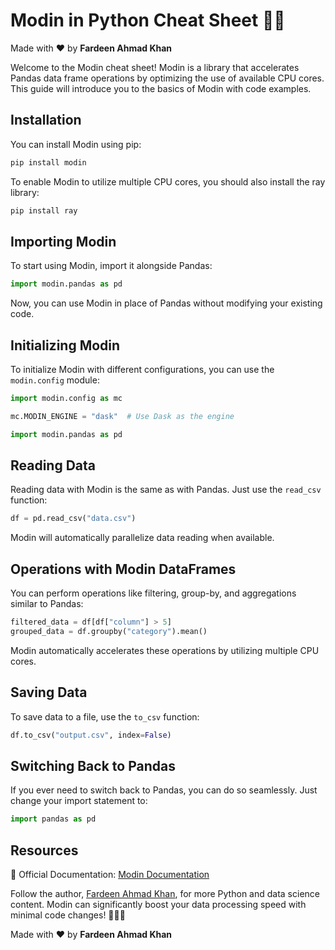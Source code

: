 # Modin in Python Cheat Sheet 🚀🐼

Made with :heart: by **Fardeen Ahmad Khan**

Welcome to the Modin cheat sheet! Modin is a library that accelerates Pandas data frame operations by optimizing the use of available CPU cores. This guide will introduce you to the basics of Modin with code examples.

## Installation

You can install Modin using pip:

```bash
pip install modin
```

To enable Modin to utilize multiple CPU cores, you should also install the ray library:

```bash
pip install ray
```

## Importing Modin

To start using Modin, import it alongside Pandas:

```python
import modin.pandas as pd
```

Now, you can use Modin in place of Pandas without modifying your existing code.

## Initializing Modin

To initialize Modin with different configurations, you can use the `modin.config` module:

```python
import modin.config as mc

mc.MODIN_ENGINE = "dask"  # Use Dask as the engine

import modin.pandas as pd
```

## Reading Data

Reading data with Modin is the same as with Pandas. Just use the `read_csv` function:

```python
df = pd.read_csv("data.csv")
```

Modin will automatically parallelize data reading when available.

## Operations with Modin DataFrames

You can perform operations like filtering, group-by, and aggregations similar to Pandas:

```python
filtered_data = df[df["column"] > 5]
grouped_data = df.groupby("category").mean()
```

Modin automatically accelerates these operations by utilizing multiple CPU cores.

## Saving Data

To save data to a file, use the `to_csv` function:

```python
df.to_csv("output.csv", index=False)
```

## Switching Back to Pandas

If you ever need to switch back to Pandas, you can do so seamlessly. Just change your import statement to:

```python
import pandas as pd
```

## Resources

📖 Official Documentation: [Modin Documentation](https://modin.readthedocs.io/en/latest/)

Follow the author, [Fardeen Ahmad Khan](https://github.com/I-Fardeen), for more Python and data science content. Modin can significantly boost your data processing speed with minimal code changes! 🚀🐼🌟

Made with :heart: by **Fardeen Ahmad Khan**
